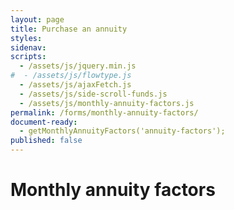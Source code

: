 ```yaml
---
layout: page
title: Purchase an annuity
styles:
sidenav:
scripts:
  - /assets/js/jquery.min.js
#  - /assets/js/flowtype.js
  - /assets/js/ajaxFetch.js
  - /assets/js/side-scroll-funds.js
  - /assets/js/monthly-annuity-factors.js
permalink: /forms/monthly-annuity-factors/
document-ready:
  - getMonthlyAnnuityFactors('annuity-factors');
published: false
---
```


# Monthly annuity factors

<div id="annuity-factors"></div>
